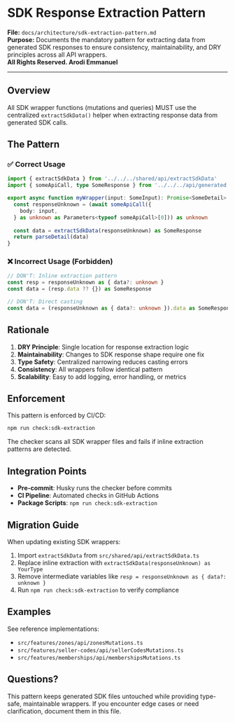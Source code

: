 # SDK Response Extraction Pattern

**File:** `docs/architecture/sdk-extraction-pattern.md`  
**Purpose:** Documents the mandatory pattern for extracting data from generated SDK responses to ensure consistency, maintainability, and DRY principles across all API wrappers.  
**All Rights Reserved. Arodi Emmanuel**

---

## Overview

All SDK wrapper functions (mutations and queries) MUST use the centralized `extractSdkData()` helper when extracting response data from generated SDK calls.

## The Pattern

### ✅ Correct Usage

```typescript
import { extractSdkData } from '../../../shared/api/extractSdkData'
import { someApiCall, type SomeResponse } from '../../../api/generated'

export async function myWrapper(input: SomeInput): Promise<SomeDetail> {
  const responseUnknown = (await someApiCall({
    body: input,
  } as unknown as Parameters<typeof someApiCall>[0])) as unknown
  
  const data = extractSdkData(responseUnknown) as SomeResponse
  return parseDetail(data)
}
```

### ❌ Incorrect Usage (Forbidden)

```typescript
// DON'T: Inline extraction pattern
const resp = responseUnknown as { data?: unknown }
const data = (resp.data ?? {}) as SomeResponse

// DON'T: Direct casting
const data = (responseUnknown as { data?: unknown }).data as SomeResponse
```

## Rationale

1. **DRY Principle**: Single location for response extraction logic
2. **Maintainability**: Changes to SDK response shape require one fix
3. **Type Safety**: Centralized narrowing reduces casting errors
4. **Consistency**: All wrappers follow identical pattern
5. **Scalability**: Easy to add logging, error handling, or metrics

## Enforcement

This pattern is enforced by CI/CD:

```bash
npm run check:sdk-extraction
```

The checker scans all SDK wrapper files and fails if inline extraction patterns are detected.

## Integration Points

- **Pre-commit**: Husky runs the checker before commits
- **CI Pipeline**: Automated checks in GitHub Actions
- **Package Scripts**: `npm run check:sdk-extraction`

## Migration Guide

When updating existing SDK wrappers:

1. Import `extractSdkData` from `src/shared/api/extractSdkData.ts`
2. Replace inline extraction with `extractSdkData(responseUnknown) as YourType`
3. Remove intermediate variables like `resp = responseUnknown as { data?: unknown }`
4. Run `npm run check:sdk-extraction` to verify compliance

## Examples

See reference implementations:
- `src/features/zones/api/zonesMutations.ts`
- `src/features/seller-codes/api/sellerCodesMutations.ts`
- `src/features/memberships/api/membershipsMutations.ts`

## Questions?

This pattern keeps generated SDK files untouched while providing type-safe, maintainable wrappers. If you encounter edge cases or need clarification, document them in this file.

